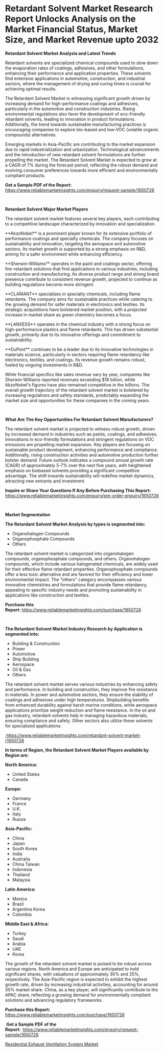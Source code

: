 <p><h1>Retardant Solvent Market Research Report Unlocks Analysis on the Market Financial Status, Market Size, and Market Revenue upto 2032</h1></p><p><strong>Retardant Solvent Market Analysis and Latest Trends</strong></p>
<p><p>Retardant solvents are specialized chemical compounds used to slow down the evaporation rates of coatings, adhesives, and other formulations, enhancing their performance and application properties. These solvents find extensive applications in automotive, construction, and industrial sectors, where the management of drying and curing times is crucial for achieving optimal results.</p><p>The Retardant Solvent Market is witnessing significant growth driven by increasing demand for high-performance coatings and adhesives, particularly in the automotive and construction industries. Rising environmental regulations also favor the development of eco-friendly retardant solvents, leading to innovation in product formulations. Additionally, the trend towards sustainable manufacturing practices is encouraging companies to explore bio-based and low-VOC (volatile organic compounds) alternatives.</p><p>Emerging markets in Asia-Pacific are contributing to the market expansion due to rapid industrialization and urbanization. Technological advancements and the introduction of new retardant solvent formulations are further propelling the market. The Retardant Solvent Market is expected to grow at a CAGR of 7% during the forecast period, reflecting the robust demand and evolving consumer preferences towards more efficient and environmentally compliant products.</p></p>
<p><strong>Get a Sample PDF of the Report:&nbsp;</strong> <a href="https://www.reliablemarketinsights.com/enquiry/request-sample/1650726?utm_campaign=3138&utm_medium=2&utm_source=Github&utm_content=ia&utm_term=23032025&utm_id=retardant-solvent">https://www.reliablemarketinsights.com/enquiry/request-sample/1650726</a></p>
<p>&nbsp;</p>
<p><strong>Retardant Solvent Major Market Players</strong></p>
<p><p>The retardant solvent market features several key players, each contributing to a competitive landscape characterized by innovation and specialization. </p><p>**AkzoNobel** is a prominent player known for its extensive portfolio of performance coatings and specialty chemicals. The company focuses on sustainability and innovation, targeting the aerospace and automotive sectors. Its market growth is supported by a strong emphasis on R&D, aiming for a safer environment while enhancing efficiency.</p><p>**Sherwin-Williams** operates in the paint and coatings sector, offering fire-retardant solutions that find applications in various industries, including construction and manufacturing. Its diverse product range and strong brand presence contribute to consistent revenue growth, projected to continue as building regulations become more stringent.</p><p>**CLARIANT** specializes in specialty chemicals, including flame retardants. The company aims for sustainable practices while catering to the growing demand for safer materials in electronics and textiles. Its strategic acquisitions have bolstered market position, with a projected increase in market share as green chemistry becomes a focus.</p><p>**LANXESS** operates in the chemical industry with a strong focus on high-performance plastics and flame retardants. This has driven substantial growth, primarily due to its innovative offerings and commitment to sustainability.</p><p>**DuPont** continues to be a leader due to its innovative technologies in materials science, particularly in sectors requiring flame retardancy like electronics, textiles, and coatings. Its revenue growth remains robust, fueled by ongoing investments in R&D.</p><p>While financial specifics like sales revenue vary by year, companies like Sherwin-Williams reported revenues exceeding $18 billion, while AkzoNobel's figures have also remained competitive in the billions. The overall growth trajectory of the retardant solvent market is bolstered by increasing regulations and safety standards, predictably expanding the market size and opportunities for these companies in the coming years.</p></p>
<p>&nbsp;</p>
<p><strong>What Are The Key Opportunities For Retardant Solvent Manufacturers?</strong></p>
<p><p>The retardant solvent market is projected to witness robust growth, driven by increased demand in industries such as paints, coatings, and adhesives. Innovations in eco-friendly formulations and stringent regulations on VOC emissions are propelling market expansion. Key players are focusing on sustainable product development, enhancing performance and compliance. Additionally, rising construction activities and automotive production further bolster demand. Future outlook indicates a compound annual growth rate (CAGR) of approximately 5-7% over the next five years, with heightened emphasis on biobased solvents providing a significant competitive advantage. The shift towards sustainability will redefine market dynamics, attracting new entrants and investment.</p></p>
<p><strong>Inquire or Share Your Questions If Any Before Purchasing This Report:</strong> <a href="https://www.reliablemarketinsights.com/enquiry/pre-order-enquiry/1650726?utm_campaign=3138&utm_medium=2&utm_source=Github&utm_content=ia&utm_term=23032025&utm_id=retardant-solvent">https://www.reliablemarketinsights.com/enquiry/pre-order-enquiry/1650726</a></p>
<p>&nbsp;</p>
<p><strong>Market Segmentation</strong></p>
<p><strong>The Retardant Solvent Market Analysis by types is segmented into:</strong></p>
<p><ul><li>Organohalogen Compounds</li><li>Organophosphate Compounds</li><li>Others</li></ul></p>
<p><p>The retardant solvent market is categorized into organohalogen compounds, organophosphate compounds, and others. Organohalogen compounds, which include various halogenated chemicals, are widely used for their effective flame retardant properties. Organophosphate compounds offer a less toxic alternative and are favored for their efficiency and lower environmental impact. The "others" category encompasses various innovative chemistries and formulations that provide flame retardancy, appealing to specific industry needs and promoting sustainability in applications like construction and textiles.</p></p>
<p><strong>Purchase this Report:&nbsp;</strong><a href="https://www.reliablemarketinsights.com/purchase/1650726?utm_campaign=3138&utm_medium=2&utm_source=Github&utm_content=ia&utm_term=23032025&utm_id=retardant-solvent">https://www.reliablemarketinsights.com/purchase/1650726</a></p>
<p>&nbsp;</p>
<p><strong>The Retardant Solvent Market Industry Research by Application is segmented into:</strong></p>
<p><ul><li>Building & Construction</li><li>Power</li><li>Automotive</li><li>Ship Building</li><li>Aerospace</li><li>Oil & Gas</li><li>Others</li></ul></p>
<p><p>The retardant solvent market serves various industries by enhancing safety and performance. In building and construction, they improve fire resistance in materials. In power and automotive sectors, they ensure the stability of coatings and adhesives under high temperatures. Shipbuilding benefits from enhanced durability against harsh marine conditions, while aerospace applications prioritize weight reduction and flame resistance. In the oil and gas industry, retardant solvents help in managing hazardous materials, ensuring compliance and safety. Other sectors also utilize these solvents for specialized applications.</p></p>
<p><a href="https://www.reliablemarketinsights.com/retardant-solvent-market-r1650726?utm_campaign=3138&utm_medium=2&utm_source=Github&utm_content=ia&utm_term=23032025&utm_id=retardant-solvent">&nbsp;https://www.reliablemarketinsights.com/retardant-solvent-market-r1650726</a></p>
<p><strong>In terms of Region, the Retardant Solvent Market Players available by Region are:</strong></p>
<p>
    <p> <strong> North America: </strong>
        <ul>
            <li>United States</li>
            <li>Canada</li>
        </ul>
        </p> 
    <p> <strong> Europe: </strong>
        <ul>
            <li>Germany</li>
            <li>France</li>
            <li>U.K.</li>
            <li>Italy</li>
            <li>Russia</li>
        </ul>
        </p> 
    <p> <strong> Asia-Pacific: </strong>
        <ul>
            <li>China</li>
            <li>Japan</li>
            <li>South Korea</li>
            <li>India</li>
            <li>Australia</li>
            <li>China Taiwan</li>
            <li>Indonesia</li>
            <li>Thailand</li>
            <li>Malaysia</li>
        </ul>
        </p> 
    <p> <strong> Latin America: </strong>
        <ul>
            <li>Mexico</li>
            <li>Brazil</li>
            <li>Argentina Korea</li>
            <li>Colombia</li>
        </ul>
        </p> 
    <p> <strong> Middle East & Africa: </strong>
        <ul>
            <li>Turkey</li>
            <li>Saudi</li>
            <li>Arabia</li>
            <li>UAE</li>
            <li>Korea</li>
        </ul>
    </p>
    </p>
<p><p>The growth of the retardant solvent market is poised to be robust across various regions. North America and Europe are anticipated to hold significant shares, with valuations of approximately 30% and 25%, respectively. The Asia-Pacific region is expected to exhibit the highest growth rate, driven by increasing industrial activities, accounting for around 35% market share. China, as a key player, will significantly contribute to the APAC share, reflecting a growing demand for environmentally compliant solutions and advancing regulatory frameworks.</p></p>
<p><strong>Purchase this Report: </strong><a href="https://www.reliablemarketinsights.com/purchase/1650726?utm_campaign=3138&utm_medium=2&utm_source=Github&utm_content=ia&utm_term=23032025&utm_id=retardant-solvent">https://www.reliablemarketinsights.com/purchase/1650726</a></p>
<p>&nbsp;<strong>Get a Sample PDF of the Report:&nbsp;&nbsp;</strong><a href="https://www.reliablemarketinsights.com/enquiry/request-sample/1650726?utm_campaign=3138&utm_medium=2&utm_source=Github&utm_content=ia&utm_term=23032025&utm_id=retardant-solvent">https://www.reliablemarketinsights.com/enquiry/request-sample/1650726</a></p>
<p><strong></strong></p>
<p><p><a href="https://github.com/sirayedantte/Market-Research-Report-List-1/blob/main/residential-exhaust-ventilation-system-market.md?utm_campaign=3138&utm_medium=2&utm_source=Github&utm_content=ia&utm_term=23032025&utm_id=retardant-solvent">Residential Exhaust Ventilation System Market</a></p></p>